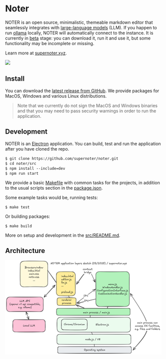 # Noter

NOTER is an open source, minimalistic, themeable markdown editor that seamlessly
integrates with [large-language models](https://en.wikipedia.org/wiki/Large_language_model) (LLM). If you happen to run [ollama](https://ollama.com)
locally, NOTER will automatically connect to the instance. It is currently in
[beta](https://en.wikipedia.org/wiki/Software_release_life_cycle#Beta) stage: you can download it, run it and use it, but some functionality may
be incomplete or missing.

Learn more at [supernoter.xyz](https://supernoter.xyz).

![](https://github.com/supernoter/noter/raw/refs/heads/main/docs/static/intro-beta.gif)

## Install

You can download the [latest release from
GitHub](https://github.com/supernoter/noter/releases/latest). We provide
packages for MacOS, Windows and various Linux distributions.

> Note that we currently do not sign the MacOS and Windows binaries and that
> you may need to pass security warnings in order to run the application.

## Development

NOTER is an [Electron](https://www.electronjs.org/) application. You can build,
test and run the application after you have cloned the repo.

```
$ git clone https://github.com/supernoter/noter.git
$ cd noter/src
$ npm install --include=dev
$ npm run start
```

We provide a basic
[Makefile](https://github.com/supernoter/noter/blob/main/src/Makefile) with
common tasks for the projects, in addition to the usual scripts section in the
[package.json](https://github.com/supernoter/noter/blob/main/src/package.json).

Some example tasks would be, running tests:

```
$ make test
```

Or building packages:

```
$ make build
```

More on setup and development in the [src/README.md](src/).

## Architecture

![](static/NOTERLAYERS.png)

